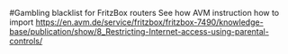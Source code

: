 #Gambling blacklist for FritzBox routers
See how AVM instruction how to import https://en.avm.de/service/fritzbox/fritzbox-7490/knowledge-base/publication/show/8_Restricting-Internet-access-using-parental-controls/
